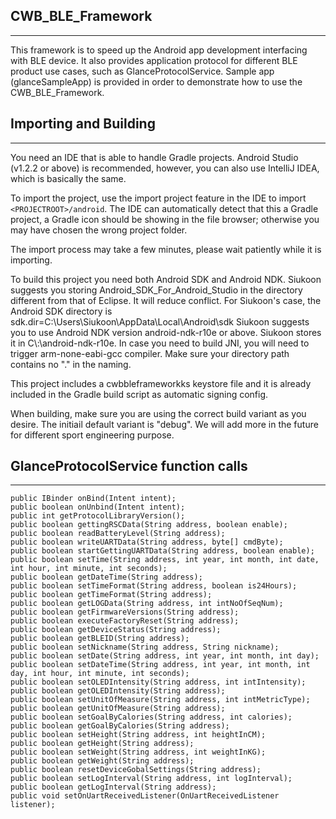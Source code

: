 **CWB_BLE_Framework**
---------------------
---------------------
This framework is to speed up the Android app development interfacing with BLE device.
It also provides application protocol for different BLE product use cases, such as GlanceProtocolService.
Sample app (glanceSampleApp) is provided in order to demonstrate how to use the CWB_BLE_Framework.

**Importing and Building**
--------------------------
--------------------------
You need an IDE that is able to handle Gradle projects.
Android Studio (v1.2.2 or above) is recommended, however, you can also use IntelliJ IDEA, which is basically the same.

To import the project, use the import project feature in the IDE to import `<PROJECTROOT>/android`. The IDE can automatically detect that this a Gradle project, a Gradle icon should be showing in the file browser; otherwise you may have chosen the wrong project folder.

The import process may take a few minutes, please wait patiently while it is importing.

To build this project you need both Android SDK and Android NDK.
Siukoon suggests you storing Android_SDK_For_Android_Studio in the directory different from that of Eclipse.  It will reduce conflict.
For Siukoon's case, the Android SDK directory is sdk.dir=C\:\\Users\\Siukoon\\AppData\\Local\\Android\\sdk
Siukoon suggests you to use Android NDK version android-ndk-r10e or above.  Siukoon stores it in C\\:\\android-ndk-r10e.
In case you need to build JNI, you will need to trigger arm-none-eabi-gcc compiler.  Make sure your directory path contains no "." in the naming.

This project includes a cwbbleframeworkks keystore file and it is already included in the Gradle build script as automatic signing config.

When building, make sure you are using the correct build variant as you desire.  The initiail default variant is "debug".
We will add more in the future for different sport engineering purpose.

**GlanceProtocolService function calls**
----------------------------------------
----------------------------------------
    public IBinder onBind(Intent intent);
    public boolean onUnbind(Intent intent);
    public int getProtocolLibraryVersion();
    public boolean gettingRSCData(String address, boolean enable);
    public boolean readBatteryLevel(String address);
    public boolean writeUARTData(String address, byte[] cmdByte);
    public boolean startGettingUARTData(String address, boolean enable);
    public boolean setTime(String address, int year, int month, int date, int hour, int minute, int seconds);
    public boolean getDateTime(String address);
    public boolean setTimeFormat(String address, boolean is24Hours);
    public boolean getTimeFormat(String address);
    public boolean getLOGData(String address, int intNoOfSeqNum);
    public boolean getFirmwareVersions(String address);
    public boolean executeFactoryReset(String address);
    public boolean getDeviceStatus(String address);
    public boolean getBLEID(String address);
    public boolean setNickname(String address, String nickname);
    public boolean setDate(String address, int year, int month, int day);
    public boolean setDateTime(String address, int year, int month, int day, int hour, int minute, int seconds);
    public boolean setOLEDIntensity(String address, int intIntensity);
    public boolean getOLEDIntensity(String address);
    public boolean setUnitOfMeasure(String address, int intMetricType);
    public boolean getUnitOfMeasure(String address);
    public boolean setGoalByCalories(String address, int calories);
    public boolean getGoalByCalories(String address);
    public boolean setHeight(String address, int heightInCM);
    public boolean getHeight(String address);
    public boolean setWeight(String address, int weightInKG);
    public boolean getWeight(String address);
    public boolean resetDeviceGobalSettings(String address);
    public boolean setLogInterval(String address, int logInterval);
    public boolean getLogInterval(String address);
    public void setOnUartReceivedListener(OnUartReceivedListener listener);